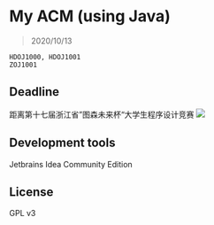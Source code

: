 # My ACM (using Java)

> 2020/10/13
```
HDOJ1000, HDOJ1001
ZOJ1001
```

## Deadline

距离第十七届浙江省”图森未来杯“大学生程序设计竞赛
![](https://api.solstice23.top/countdown/?date=1602907200&type=1&formatType=2&font=2&fontSize=30&color=ff&left=&right=)

## Development tools

Jetbrains Idea Community Edition

## License

GPL v3
